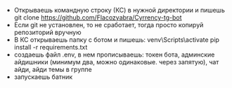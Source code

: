 - Открываешь командную строку (КС) в нужной директории и пишешь git clone https://github.com/Flacozyabra/Cyrrency-tg-bot
- Если git не установлен, то не сработает, тогда просто копируй репозиторий вручную
- В КС открываешь папку с ботом и пишешь:
        venv\Scripts\activate
        pip install -r requirements.txt
- создаешь файл .env, в нем прописываешь: 
        токен бота, 
        админские айдишники (минимум два, можно одинаковые. через запятую), 
        чат айди,
        айди темы в группе
- запускаешь батник     
